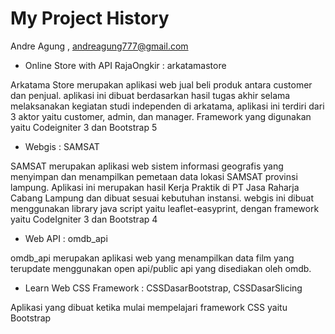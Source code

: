 # My Project History

Andre Agung , andreagung777@gmail.com

- Online Store with API RajaOngkir : arkatamastore

Arkatama Store merupakan aplikasi web jual beli produk antara customer dan penjual. aplikasi ini dibuat berdasarkan hasil tugas akhir selama melaksanakan kegiatan studi independen di arkatama, aplikasi ini terdiri dari 3 aktor yaitu customer, admin, dan manager. Framework yang digunakan yaitu Codeigniter 3 dan Bootstrap 5

- Webgis : SAMSAT

SAMSAT merupakan aplikasi web sistem informasi geografis yang menyimpan dan menampilkan pemetaan data lokasi SAMSAT provinsi lampung. Aplikasi ini merupakan hasil Kerja Praktik di PT Jasa Raharja Cabang Lampung dan dibuat sesuai kebutuhan instansi. webgis ini dibuat menggunakan library java script yaitu leaflet-easyprint, dengan framework yaitu CodeIgniter 3 dan Bootstrap 4

- Web API : omdb_api

omdb_api merupakan aplikasi web yang menampilkan data film yang terupdate menggunakan open api/public api yang disediakan oleh omdb.

- Learn Web CSS Framework : CSSDasarBootstrap, CSSDasarSlicing

Aplikasi yang dibuat ketika mulai mempelajari framework CSS yaitu Bootstrap

